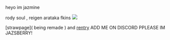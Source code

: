 heyo im jazmine 

rody soul , reigen arataka fkins 
![](https://64.media.tumblr.com/f5549a97823bdf06b9947502d6fa441a/ed67aaf3e88875d6-4a/s1280x1920/9c4ce209a1412a16a76d24085504fb88ef0aa4d0.gifv)

[strawpage]( being remade ) and [rentry](https://rentry.co/smokedcatnip) 
ADD ME ON DISCORD PPLEASE IM JAZSBERRY!
